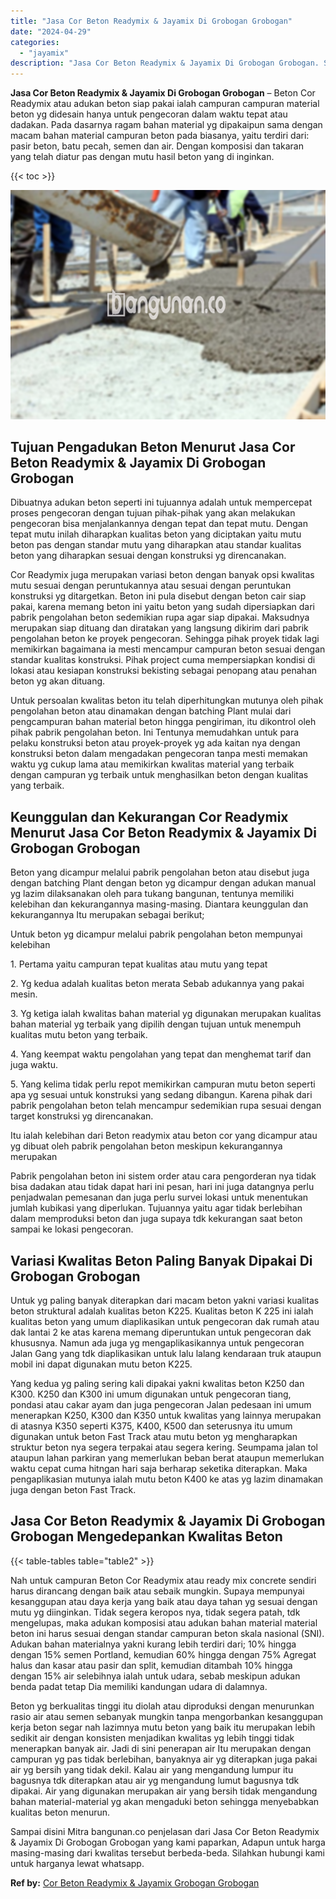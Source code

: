 ```yaml
---
title: "Jasa Cor Beton Readymix & Jayamix Di Grobogan Grobogan"
date: "2024-04-29"
categories: 
  - "jayamix"
description: "Jasa Cor Beton Readymix & Jayamix Di Grobogan Grobogan. Sampai disini Mitra bangunan.co penjelasan dari Jasa Cor Beton Readymix & Jayamix Di Grobogan Groboga..."
---
```


**Jasa Cor Beton Readymix & Jayamix Di Grobogan Grobogan** – Beton Cor Readymix atau adukan beton siap pakai ialah campuran campuran material beton yg didesain hanya untuk pengecoran dalam waktu tepat atau dadakan. Pada dasarnya ragam bahan material yg dipakaipun sama dengan macam bahan material campuran beton pada biasanya, yaitu terdiri dari: pasir beton, batu pecah, semen dan air. Dengan komposisi dan takaran yang telah diatur pas dengan mutu hasil beton yang di inginkan.

{{< toc >}}

![Jasa Cor Beton Readymix & Jayamix Di Grobogan Grobogan](/images/jasa-cor-readymix-02.png)

## Tujuan Pengadukan Beton Menurut Jasa Cor Beton Readymix & Jayamix Di Grobogan Grobogan

Dibuatnya adukan beton seperti ini tujuannya adalah untuk mempercepat proses pengecoran dengan tujuan pihak-pihak yang akan melakukan pengecoran bisa menjalankannya dengan tepat dan tepat mutu. Dengan tepat mutu inilah diharapkan kualitas beton yang diciptakan yaitu mutu beton pas dengan standar mutu yang diharapkan atau standar kualitas beton yang diharapkan sesuai dengan konstruksi yg direncanakan.

Cor Readymix juga merupakan variasi beton dengan banyak opsi kwalitas mutu sesuai dengan peruntukannya atau sesuai dengan peruntukan konstruksi yg ditargetkan. Beton ini pula disebut dengan beton cair siap pakai, karena memang beton ini yaitu beton yang sudah dipersiapkan dari pabrik pengolahan beton sedemikian rupa agar siap dipakai. Maksudnya merupakan siap dituang dan diratakan yang langsung dikirim dari pabrik pengolahan beton ke proyek pengecoran. Sehingga pihak proyek tidak lagi memikirkan bagaimana ia mesti mencampur campuran beton sesuai dengan standar kualitas konstruksi. Pihak project cuma mempersiapkan kondisi di lokasi atau kesiapan konstruksi bekisting sebagai penopang atau penahan beton yg akan dituang.

Untuk persoalan kwalitas beton itu telah diperhitungkan mutunya oleh pihak pengolahan beton atau dinamakan dengan batching Plant mulai dari pengcampuran bahan material beton hingga pengiriman, itu dikontrol oleh pihak pabrik pengolahan beton. Ini Tentunya memudahkan untuk para pelaku konstruksi beton atau proyek-proyek yg ada kaitan nya dengan konstruksi beton dalam mengadakan pengecoran tanpa mesti memakan waktu yg cukup lama atau memikirkan kwalitas material yang terbaik dengan campuran yg terbaik untuk menghasilkan beton dengan kualitas yang terbaik.

## Keunggulan dan Kekurangan Cor Readymix Menurut Jasa Cor Beton Readymix & Jayamix Di Grobogan Grobogan

Beton yang dicampur melalui pabrik pengolahan beton atau disebut juga dengan batching Plant dengan beton yg dicampur dengan adukan manual yg lazim dilaksanakan oleh para tukang bangunan, tentunya memiliki kelebihan dan kekurangannya masing-masing. Diantara keunggulan dan kekurangannya Itu merupakan sebagai berikut;

Untuk beton yg dicampur melalui pabrik pengolahan beton mempunyai kelebihan

1\. Pertama yaitu campuran tepat kualitas atau mutu yang tepat

2\. Yg kedua adalah kualitas beton merata Sebab adukannya yang pakai mesin.

3\. Yg ketiga ialah kwalitas bahan material yg digunakan merupakan kualitas bahan material yg terbaik yang dipilih dengan tujuan untuk menempuh kualitas mutu beton yang terbaik.

4\. Yang keempat waktu pengolahan yang tepat dan menghemat tarif dan juga waktu.

5\. Yang kelima tidak perlu repot memikirkan campuran mutu beton seperti apa yg sesuai untuk konstruksi yang sedang dibangun. Karena pihak dari pabrik pengolahan beton telah mencampur sedemikian rupa sesuai dengan target konstruksi yg direncanakan.

Itu ialah kelebihan dari Beton readymix atau beton cor yang dicampur atau yg dibuat oleh pabrik pengolahan beton meskipun kekurangannya merupakan

Pabrik pengolahan beton ini sistem order atau cara pengorderan nya tidak bisa dadakan atau tidak dapat hari ini pesan, hari ini juga datangnya perlu penjadwalan pemesanan dan juga perlu survei lokasi untuk menentukan jumlah kubikasi yang diperlukan. Tujuannya yaitu agar tidak berlebihan dalam memproduksi beton dan juga supaya tdk kekurangan saat beton sampai ke lokasi pengecoran.

## Variasi Kwalitas Beton Paling Banyak Dipakai Di Grobogan Grobogan

Untuk yg paling banyak diterapkan dari macam beton yakni variasi kualitas beton struktural adalah kualitas beton K225. Kualitas beton K 225 ini ialah kualitas beton yang umum diaplikasikan untuk pengecoran dak rumah atau dak lantai 2 ke atas karena memang diperuntukan untuk pengecoran dak khususnya. Namun ada juga yg mengaplikasikannya untuk pengecoran Jalan Gang yang tdk diaplikasikan untuk lalu lalang kendaraan truk ataupun mobil ini dapat digunakan mutu beton K225.

Yang kedua yg paling sering kali dipakai yakni kwalitas beton K250 dan K300. K250 dan K300 ini umum digunakan untuk pengecoran tiang, pondasi atau cakar ayam dan juga pengecoran Jalan pedesaan ini umum menerapkan K250, K300 dan K350 untuk kwalitas yang lainnya merupakan di atasnya K350 seperti K375, K400, K500 dan seterusnya itu umum digunakan untuk beton Fast Track atau mutu beton yg mengharapkan struktur beton nya segera terpakai atau segera kering. Seumpama jalan tol ataupun lahan parkiran yang memerlukan beban berat ataupun memerlukan waktu cepat cuma hitngan hari saja berharap seketika diterapkan. Maka pengaplikasian mutunya ialah mutu beton K400 ke atas yg lazim dinamakan juga dengan beton Fast Track.

## Jasa Cor Beton Readymix & Jayamix Di Grobogan Grobogan Mengedepankan Kwalitas Beton

{{< table-tables table="table2" >}}

Nah untuk campuran Beton Cor Readymix atau ready mix concrete sendiri harus dirancang dengan baik atau sebaik mungkin. Supaya mempunyai kesanggupan atau daya kerja yang baik atau daya tahan yg sesuai dengan mutu yg diinginkan. Tidak segera keropos nya, tidak segera patah, tdk mengelupas, maka adukan komposisi atau adukan bahan material material beton ini harus sesuai dengan standar campuran beton skala nasional (SNI). Adukan bahan materialnya yakni kurang lebih terdiri dari; 10% hingga dengan 15% semen Portland, kemudian 60% hingga dengan 75% Agregat halus dan kasar atau pasir dan split, kemudian ditambah 10% hingga dengan 15% air selebihnya ialah untuk udara, sebab meskipun adukan benda padat tetap Dia memiliki kandungan udara di dalamnya.

Beton yg berkualitas tinggi itu diolah atau diproduksi dengan menurunkan rasio air atau semen sebanyak mungkin tanpa mengorbankan kesanggupan kerja beton segar nah lazimnya mutu beton yang baik itu merupakan lebih sedikit air dengan konsisten menjadikan kwalitas yg lebih tinggi tidak menerapkan banyak air. Jadi di sini penerapan air Itu merupakan dengan campuran yg pas tidak berlebihan, banyaknya air yg diterapkan juga pakai air yg bersih yang tidak dekil. Kalau air yang mengandung lumpur itu bagusnya tdk diterapkan atau air yg mengandung lumut bagusnya tdk dipakai. Air yang digunakan merupakan air yang bersih tidak mengandung bahan material-material yg akan mengaduki beton sehingga menyebabkan kualitas beton menurun.

Sampai disini Mitra bangunan.co penjelasan dari Jasa Cor Beton Readymix & Jayamix Di Grobogan Grobogan yang kami paparkan, Adapun untuk harga masing-masing dari kwalitas tersebut berbeda-beda. Silahkan hubungi kami untuk harganya lewat whatsapp.

**Ref by:** [Cor Beton Readymix & Jayamix Grobogan Grobogan](https://id.wikipedia.org/wiki/Cor)
